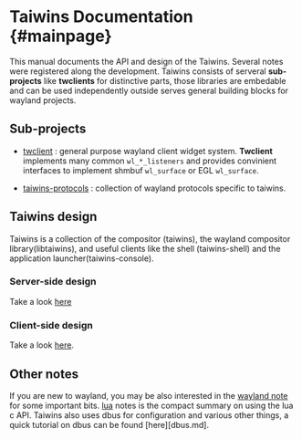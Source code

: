 # Taiwins Documentation				{#mainpage}

This manual documents the API and design of the Taiwins. Several notes were
registered along the development. Taiwins consists of serveral **sub-projects**
like **twclients** for distinctive parts, those libraries are embedable and can
be used independently outside serves general building blocks for wayland
projects.

## Sub-projects

- [twclient](https://github.com/taiwins/twclient) : general purpose wayland
  client widget system. **Twclient** implements many common
  `wl_*_listeners` and provides convinient interfaces to implement shmbuf
  `wl_surface` or EGL `wl_surface`. 

- [taiwins-protocols](https://github.com/taiwins/taiwins-protocols) :
  collection of wayland protocols specific to taiwins.

## Taiwins design

Taiwins is a collection of the compositor (taiwins), the wayland compositor
library(libtaiwins), and useful clients like the shell (taiwins-shell) and the
application launcher(taiwins-console).

### Server-side design

Take a look [here](libtaiwins.md)

### Client-side design

Take a look [here](libtwclient.md).

## Other notes

If you are new to wayland, you may be also interested in the [wayland
note](wayland.md) for some important bits. [lua](lua.md) notes is the compact
summary on using the lua c API. Taiwins also uses dbus for configuration and
various other things, a quick tutorial on dbus can be found [here][dbus.md].

